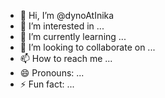 - 👋 Hi, I’m @dynoAtInika
- 👀 I’m interested in ...
- 🌱 I’m currently learning ...
- 💞️ I’m looking to collaborate on ...
- 📫 How to reach me ...
- 😄 Pronouns: ...
- ⚡ Fun fact: ...

<!---
dynoAtInika/dynoAtInika is a ✨ special ✨ repository because its `README.md` (this file) appears on your GitHub profile.
You can click the Preview link to take a look at your changes.
--->
